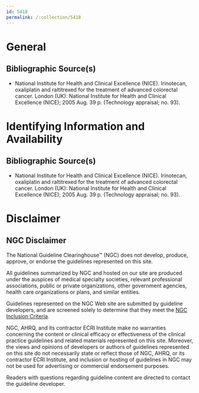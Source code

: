 ```yaml
---
id: 5418
permalink: /:collection/5418
---
```


# General

## Bibliographic Source(s)

- National Institute for Health and Clinical Excellence (NICE). Irinotecan, oxaliplatin and raltitrexed for the treatment of advanced colorectal cancer. London (UK): National Institute for Health and Clinical Excellence (NICE); 2005 Aug. 39 p. (Technology appraisal; no. 93).

# Identifying Information and Availability

## Bibliographic Source(s)

- National Institute for Health and Clinical Excellence (NICE). Irinotecan, oxaliplatin and raltitrexed for the treatment of advanced colorectal cancer. London (UK): National Institute for Health and Clinical Excellence (NICE); 2005 Aug. 39 p. (Technology appraisal; no. 93).

# Disclaimer

## NGC Disclaimer

The National Guideline Clearinghouse™ (NGC) does not develop, produce, approve, or endorse the guidelines represented on this site.

All guidelines summarized by NGC and hosted on our site are produced under the auspices of medical specialty societies, relevant professional associations, public or private organizations, other government agencies, health care organizations or plans, and similar entities.

Guidelines represented on the NGC Web site are submitted by guideline developers, and are screened solely to determine that they meet the [NGC Inclusion Criteria](/help-and-about/summaries/inclusion-criteria).

NGC, AHRQ, and its contractor ECRI Institute make no warranties concerning the content or clinical efficacy or effectiveness of the clinical practice guidelines and related materials represented on this site. Moreover, the views and opinions of developers or authors of guidelines represented on this site do not necessarily state or reflect those of NGC, AHRQ, or its contractor ECRI Institute, and inclusion or hosting of guidelines in NGC may not be used for advertising or commercial endorsement purposes.

Readers with questions regarding guideline content are directed to contact the guideline developer.

